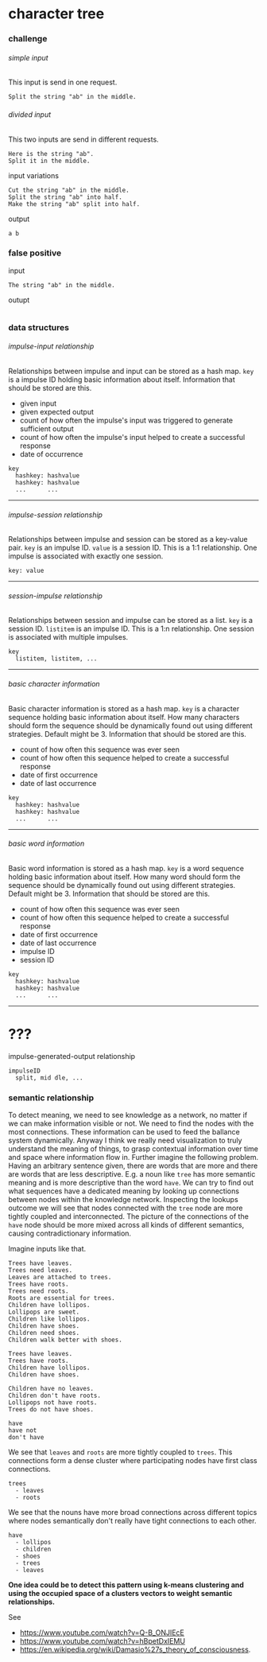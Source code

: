 # character tree

### challenge

###### simple input
This input is send in one request.
```
Split the string "ab" in the middle.
```

###### divided input
This two inputs are send in different requests.
```
Here is the string "ab".
Split it in the middle.
```

input variations
```
Cut the string "ab" in the middle.
Split the string "ab" into half.
Make the string "ab" split into half.
```

output
```
a b
```

### false positive

input
```
The string "ab" in the middle.
```

outupt
```

```

### data structures

###### impulse-input relationship
Relationships between impulse and input can be stored as a hash map. `key` is a
impulse ID holding basic information about itself. Information that should be
stored are this.

- given input
- given expected output
- count of how often the impulse's input was triggered to generate sufficient output
- count of how often the impulse's input helped to create a successful response
- date of occurrence

```
key
  hashkey: hashvalue
  hashkey: hashvalue
  ...      ...
```

---

###### impulse-session relationship
Relationships between impulse and session can be stored as a key-value pair.
`key` is an impulse ID. `value` is a session ID. This is a 1:1 relationship.
One impulse is associated with exactly one session.

```
key: value
```

---

###### session-impulse relationship
Relationships between session and impulse can be stored as a list. `key` is a
session ID. `listitem` is an impulse ID. This is a 1:n relationship. One
session is associated with multiple impulses.
```
key
  listitem, listitem, ...
```

---

###### basic character information
Basic character information is stored as a hash map. `key` is a character
sequence holding basic information about itself. How many characters should
form the sequence should be dynamically found out using different strategies.
Default might be 3. Information that should be stored are this.

- count of how often this sequence was ever seen
- count of how often this sequence helped to create a successful response
- date of first occurrence
- date of last occurrence

```
key
  hashkey: hashvalue
  hashkey: hashvalue
  ...      ...
```

---

###### basic word information
Basic word information is stored as a hash map. `key` is a word sequence
holding basic information about itself. How many word should form the sequence
should be dynamically found out using different strategies. Default might be 3.
Information that should be stored are this.

- count of how often this sequence was ever seen
- count of how often this sequence helped to create a successful response
- date of first occurrence
- date of last occurrence
- impulse ID
- session ID


```
key
  hashkey: hashvalue
  hashkey: hashvalue
  ...      ...
```

---

# ???

impulse-generated-output relationship
```
impulseID
  split, mid dle, ...
```

### semantic relationship
To detect meaning, we need to see knowledge as a network, no matter if we can
make information visible or not. We need to find the nodes with the most
connections. These information can be used to feed the ballance system
dynamically. Anyway I think we really need visualization to truly understand
the meaning of things, to grasp contextual information over time and space
where information flow in. Further imagine the following problem. Having an
arbitrary sentence given, there are words that are more and there are words
that are less descriptive. E.g. a noun like `tree` has more semantic meaning
and is more descriptive than the word `have`. We can try to find out what
sequences have a dedicated meaning by looking up connections between nodes
within the knowledge network. Inspecting the lookups outcome we will see that
nodes connected with the `tree` node are more tightly coupled and
interconnected. The picture of the connections of the `have` node should be
more mixed across all kinds of different semantics, causing contradictionary
information.

Imagine inputs like that.
```
Trees have leaves.
Trees need leaves.
Leaves are attached to trees.
Trees have roots.
Trees need roots.
Roots are essential for trees.
Children have lollipos.
Lollipops are sweet.
Children like lollipos.
Children have shoes.
Children need shoes.
Children walk better with shoes.
```

```
Trees have leaves.
Trees have roots.
Children have lollipos.
Children have shoes.

Children have no leaves.
Children don't have roots.
Lollipops not have roots.
Trees do not have shoes.
```

```
have
have not
don't have
```

We see that `leaves` and `roots` are more tightly coupled to `trees`. This
connections form a dense cluster where participating nodes have first class
connections.
```
trees
  - leaves
  - roots
```

We see that the nouns have more broad connections across different topics where
nodes semantically don't really have tight connections to each other.
```
have
  - lollipos
  - children
  - shoes
  - trees
  - leaves
```

**One idea could be to detect this pattern using k-means clustering and using
the occupied space of a clusters vectors to weight semantic relationships.**

See
- https://www.youtube.com/watch?v=Q-B_ONJIEcE
- https://www.youtube.com/watch?v=hBpetDxIEMU
- https://en.wikipedia.org/wiki/Damasio%27s_theory_of_consciousness.
